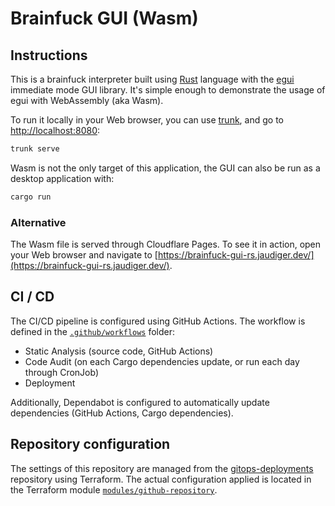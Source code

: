 # Brainfuck GUI (Wasm)

## Instructions

This is a brainfuck interpreter built using [Rust](https://www.rust-lang.org) language with the [egui](https://www.egui.rs) immediate mode GUI library. It's simple enough to demonstrate the usage of egui with WebAssembly (aka Wasm).

To run it locally in your Web browser, you can use [trunk](https://trunkrs.dev), and go to [http://localhost:8080](http://localhost:8080):

```bash
trunk serve
```

Wasm is not the only target of this application, the GUI can also be run as a desktop application with:

```bash
cargo run
```

### Alternative

The Wasm file is served through Cloudflare Pages. To see it in action, open your Web browser and navigate to [https://brainfuck-gui-rs.jaudiger.dev/](https://brainfuck-gui-rs.jaudiger.dev/).

## CI / CD

The CI/CD pipeline is configured using GitHub Actions. The workflow is defined in the [`.github/workflows`](.github/workflows) folder:

- Static Analysis (source code, GitHub Actions)
- Code Audit (on each Cargo dependencies update, or run each day through CronJob)
- Deployment

Additionally, Dependabot is configured to automatically update dependencies (GitHub Actions, Cargo dependencies).

## Repository configuration

The settings of this repository are managed from the [gitops-deployments](https://github.com/jaudiger/gitops-deployments) repository using Terraform. The actual configuration applied is located in the Terraform module [`modules/github-repository`](https://github.com/jaudiger/gitops-deployments/tree/main/modules/github-repository).
